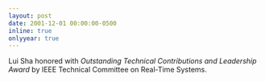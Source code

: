 ```yaml
---
layout: post
date: 2001-12-01 00:00:00-0500
inline: true
onlyyear: true
---
```


Lui Sha honored with *Outstanding Technical Contributions and Leadership Award* by IEEE Technical Committee on Real-Time Systems.